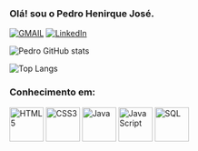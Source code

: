 ### Olá! sou o Pedro Henirque José.

<div style="margin-left:50 px;">

[![GMAIL](https://img.shields.io/badge/Gmail-D14836?style=for-the-badge&logo=gmail&logoColor=white)](https://mail.google.com/mail/?view=cm&to=pedro2007hj@gmail.com)
[![LinkedIn](https://img.shields.io/badge/LinkedIn-0077B5?style=for-the-badge&logo=linkedin&logoColor=white)](https://www.linkedin.com/in/pedro-henrique-josé-0b5b81308/)

![Pedro GitHub stats](https://github-readme-stats.vercel.app/api?username=Pedrohjose&show_icons=true&theme=merko)

![Top Langs](https://github-readme-stats.vercel.app/api/top-langs/?username=Pedrohjose&layout=compact&theme=merko&exclude_repo=FURB,Trabalho-Final)

### Conhecimento em:

<div>
  <img src="https://cdn.jsdelivr.net/gh/devicons/devicon/icons/html5/html5-original.svg" alt="HTML5" width="60" height="60"/>
  <img src="https://cdn.jsdelivr.net/gh/devicons/devicon/icons/css3/css3-original.svg" alt="CSS3" width="60" height="60"/>
  <img src="https://cdn.jsdelivr.net/gh/devicons/devicon/icons/java/java-original.svg" alt="Java" width="60" height="60"/>
  <img src="https://cdn.jsdelivr.net/gh/devicons/devicon/icons/javascript/javascript-original.svg" alt="JavaScript" width="60" height="60"/>
  <img src="https://cdn.jsdelivr.net/gh/devicons/devicon/icons/mysql/mysql-original.svg" alt="SQL" width="60" height="60"/>
</div>

</div>
